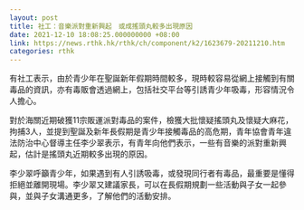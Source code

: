 ```yaml
---
layout: post
title: 社工：音樂派對重新興起　或成搖頭丸較多出現原因
date: 2021-12-10 18:08:25.000000000 +08:00
link: https://news.rthk.hk/rthk/ch/component/k2/1623679-20211210.htm
categories: rthk
---
```


有社工表示，由於青少年在聖誕新年假期時間較多，現時較容易從網上接觸到有關毒品的資訊，亦有毒販會透過網上，包括社交平台等引誘青少年吸毒，形容情況令人擔心。

對於海關近期破獲11宗販運派對毒品的案件，檢獲大批懷疑搖頭丸及懷疑大麻花，拘捕3人，並提到聖誕及新年長假期是青少年接觸毒品的高危期，青年協會青年違法防治中心督導主任李少翠表示，有青年向他們表示，一些有音樂的派對重新興起，估計是搖頭丸近期較多出現的原因。

李少翠呼籲青少年，如果遇到有人引誘吸毒，或發現同行者有毒品，最重要是懂得拒絕並離開現場。李少翠又建議家長，可以在長假期規劃一些活動與子女一起參與，並與子女溝通更多，了解他們的活動安排。
